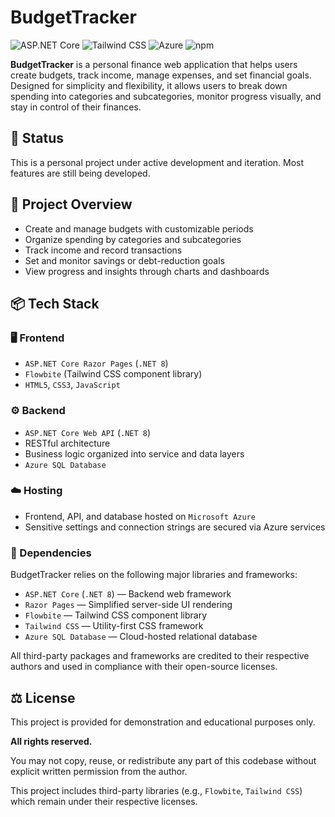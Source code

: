 # BudgetTracker 
![ASP.NET Core](https://img.shields.io/badge/ASP.NET_Core-5C2D91?style=for-the-badge&logo=aspdotnet&logoColor=white) ![Tailwind CSS](https://img.shields.io/badge/Tailwind_CSS-38B2AC?style=for-the-badge&logo=tailwind-css&logoColor=white) ![Azure](https://img.shields.io/badge/microsoft%20azure-0089D6?style=for-the-badge&logo=microsoft-azure&logoColor=white) ![npm](https://img.shields.io/badge/npm-8B7B47?style=for-the-badge&logo=npm&logoColor=white) 

**BudgetTracker** is a personal finance web application that helps users create budgets, track income, manage expenses, and set financial goals. Designed for simplicity and flexibility, it allows users to break down spending into categories and subcategories, monitor progress visually, and stay in control of their finances.

## 🚧 Status
This is a personal project under active development and iteration. Most features are still being developed.

## 🧭 Project Overview

- Create and manage budgets with customizable periods
- Organize spending by categories and subcategories
- Track income and record transactions
- Set and monitor savings or debt-reduction goals
- View progress and insights through charts and dashboards

## 📦 Tech Stack

### 🖥️ Frontend

- `ASP.NET Core Razor Pages` (`.NET 8`)
- `Flowbite` (Tailwind CSS component library)
- `HTML5`, `CSS3`, `JavaScript`

### ⚙️ Backend

- `ASP.NET Core Web API` (`.NET 8`)
- RESTful architecture
- Business logic organized into service and data layers
- `Azure SQL Database`

### ☁️ Hosting

- Frontend, API, and database hosted on `Microsoft Azure`
- Sensitive settings and connection strings are secured via Azure services

### 🧱 Dependencies

BudgetTracker relies on the following major libraries and frameworks:

- `ASP.NET Core` (`.NET 8`) — Backend web framework
- `Razor Pages` — Simplified server-side UI rendering
- `Flowbite` — Tailwind CSS component library
- `Tailwind CSS` — Utility-first CSS framework
- `Azure SQL Database` — Cloud-hosted relational database

All third-party packages and frameworks are credited to their respective authors and used in compliance with their open-source licenses.

## ⚖️ License

This project is provided for demonstration and educational purposes only.

**All rights reserved.**

You may not copy, reuse, or redistribute any part of this codebase without explicit written permission from the author.

This project includes third-party libraries (e.g., `Flowbite`, `Tailwind CSS`) which remain under their respective licenses.
